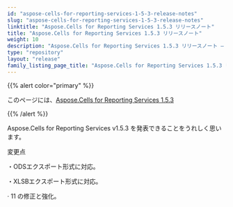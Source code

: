 ```yaml
---
id: "aspose-cells-for-reporting-services-1-5-3-release-notes"
slug: "aspose-cells-for-reporting-services-1-5-3-release-notes"
linktitle: "Aspose.Cells for Reporting Services 1.5.3 リリースノート"
title: "Aspose.Cells for Reporting Services 1.5.3 リリースノート"
weight: 10
description: "Aspose.Cells for Reporting Services 1.5.3 リリースノート – the latest updates and fixes."
type: "repository"
layout: "release"
family_listing_page_title: "Aspose.Cells for Reporting Services 1.5.3 リリースノート"
---
```

{{% alert color="primary" %}} 

このページには、[Aspose.Cells for Reporting Services 1.5.3](https://releases.aspose.com/cells/reportingservices/new-releases/aspose.cells-for-reporting-services-1.5.3/)

{{% /alert %}} 

Aspose.Cells for Reporting Services v1.5.3 を発表できることをうれしく思います。

変更点



・ODSエクスポート形式に対応。

・XLSBエクスポート形式に対応。

 · 11 の修正と強化。
